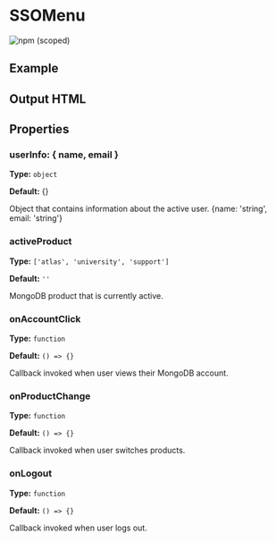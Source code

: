 # SSOMenu

![npm (scoped)](https://img.shields.io/npm/v/@leafygreen-ui/sso-menu.svg)

## Example

<!-- will update once we have component finalized  -->

## Output HTML

<!-- will update once we have component finalized  -->

## Properties

### userInfo: { name, email }

**Type:** `object`

**Default:** {}

Object that contains information about the active user. {name: 'string', email: 'string'}

### activeProduct

**Type:** `['atlas', 'university', 'support']`

**Default:** `''`

MongoDB product that is currently active.

### onAccountClick

**Type:** `function`

**Default:** `() => {}`

Callback invoked when user views their MongoDB account.

### onProductChange

**Type:** `function`

**Default:** `() => {}`

Callback invoked when user switches products.

### onLogout

**Type:** `function`

**Default:** `() => {}`

Callback invoked when user logs out.
